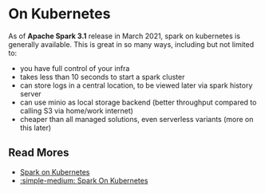 # On Kubernetes

As of **Apache Spark 3.1** release in March 2021, spark on kubernetes is generally
available. This is great in so many ways, including but not limited to:

- you have full control of your infra
- takes less than 10 seconds to start a spark cluster
- can store logs in a central location, to be viewed later via spark history server
- can use minio as local storage backend (better throughput compared to calling S3 via home/work internet)
- cheaper than all managed solutions, even serverless variants (more on this later)

## Read Mores

- [Spark on Kubernetes](https://karnwong.me/posts/2023/09/spark-on-kubernetes/?fbclid=IwAR1c9QzH5jSUpUw0cvPovkCWD7l1Tq7Kvmf7rBHToNRhW_IPKbGf3KjeEOQ)
- [:simple-medium: Spark On Kubernetes](https://medium.com/@kayvan.sol2/spark-on-kubernetes-d566158186c6)

